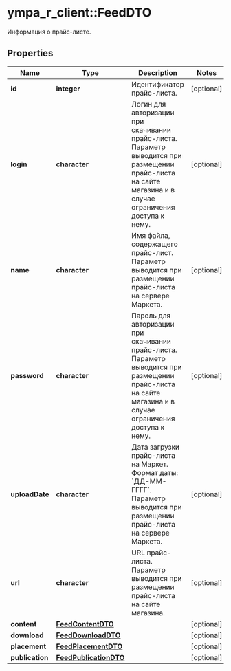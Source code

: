 # ympa_r_client::FeedDTO

Информация о прайс-листе.

## Properties
Name | Type | Description | Notes
------------ | ------------- | ------------- | -------------
**id** | **integer** | Идентификатор прайс-листа. | [optional] 
**login** | **character** | Логин для авторизации при скачивании прайс-листа. Параметр выводится при размещении прайс-листа на сайте магазина и в случае ограничения доступа к нему.  | [optional] 
**name** | **character** | Имя файла, содержащего прайс-лист. Параметр выводится при размещении прайс-листа на сервере Маркета.  | [optional] 
**password** | **character** | Пароль для авторизации при скачивании прайс-листа. Параметр выводится при размещении прайс-листа на сайте магазина и в случае ограничения доступа к нему.  | [optional] 
**uploadDate** | **character** | Дата загрузки прайс-листа на Маркет.  Формат даты: &#x60;ДД-ММ-ГГГГ&#x60;.  Параметр выводится при размещении прайс-листа на сервере Маркета.  | [optional] 
**url** | **character** | URL прайс-листа. Параметр выводится при размещении прайс-листа на сайте магазина.  | [optional] 
**content** | [**FeedContentDTO**](FeedContentDTO.md) |  | [optional] 
**download** | [**FeedDownloadDTO**](FeedDownloadDTO.md) |  | [optional] 
**placement** | [**FeedPlacementDTO**](FeedPlacementDTO.md) |  | [optional] 
**publication** | [**FeedPublicationDTO**](FeedPublicationDTO.md) |  | [optional] 


